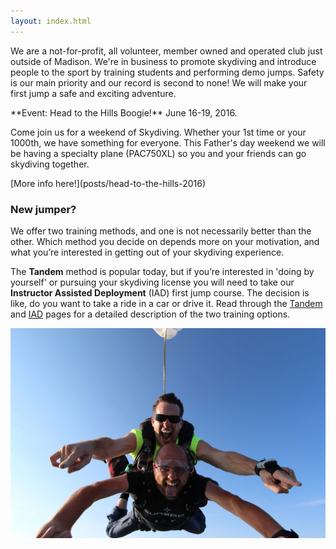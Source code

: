 ```yaml
---
layout: index.html
---
```


We are a not-for-profit, all volunteer, member owned and operated club just outside of Madison. We're in business to promote skydiving and introduce people to the sport by training students and performing demo jumps. Safety is our main priority and our record is second to none! We will make your first jump a safe and exciting adventure.

<div class="note">
  **Event: Head to the Hills Boogie!** 
  June 16-19, 2016.
  <p>Come join us for a weekend of Skydiving. Whether your 1st time or your 1000th, we have something for everyone. This Father's day weekend we will be having a specialty plane (PAC750XL) so you and your friends can go skydiving together.</p>
  [More info here!](posts/head-to-the-hills-2016)
</div>

### New jumper?

We offer two training methods, and one is not necessarily better than the other. Which method you decide on depends more on your motivation, and what you’re interested in getting out of your skydiving experience.

The **Tandem** method is popular today, but if you’re interested in 'doing by yourself' or pursuing your skydiving license you will need to take our **Instructor Assisted Deployment** (IAD) first jump course. The decision is like, do you want to take a ride in a car or drive it. Read through the [Tandem](tandem) and [IAD](instructor-aided-deployment) pages for a detailed description of the two training options.

<img src="img/mav-josh.jpg" alt="IAD example" class="full-width">